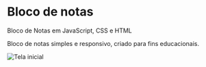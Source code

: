 # Bloco de notas
Bloco de Notas em JavaScript, CSS e HTML

Bloco de notas simples e responsivo, criado para fins educacionais.


![Tela inicial](https://github.com/SamuelJohnsonN/bloco_de_notas/blob/main/arquivos-do-projeto/tela_inicial_projeto.PNG?raw=true)
